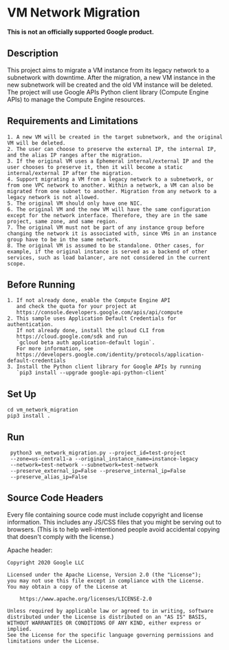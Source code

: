 # VM Network Migration
**This is not an officially supported Google product.**
## Description

This project aims to migrate a VM instance from its legacy network to a
subnetwork with downtime. After the migration, a new VM instance in the new
subnetwork will be created and the old VM instance will be deleted. The project
will use Google APIs Python client library (Compute Engine APIs) to manage the 
Compute Engine resources. 


## Requirements and Limitations
    1. A new VM will be created in the target subnetwork, and the original VM will be deleted. 
    2. The user can choose to preserve the external IP, the internal IP, and the alias IP ranges after the migration.
    3. If the original VM uses a Ephemeral internal/external IP and the user chooses to preserve it, then it will become a static internal/external IP after the migration.
    4. Support migrating a VM from a legacy network to a subnetwork, or from one VPC network to another. Within a network, a VM can also be migrated from one subnet to another. Migration from any network to a legacy network is not allowed.
    5. The original VM should only have one NIC.
    6. The original VM and the new VM will have the same configuration except for the network interface. Therefore, they are in the same project, same zone, and same region.
    7. The original VM must not be part of any instance group before changing the network it is associated with, since VMs in an instance group have to be in the same network. 
    8. The original VM is assumed to be standalone. Other cases, for example, if the original instance is served as a backend of other services, such as load balancer, are not considered in the current scope.

## Before Running
    1. If not already done, enable the Compute Engine API
       and check the quota for your project at
       https://console.developers.google.com/apis/api/compute
    2. This sample uses Application Default Credentials for authentication.
       If not already done, install the gcloud CLI from
       https://cloud.google.com/sdk and run
       `gcloud beta auth application-default login`.
       For more information, see
       https://developers.google.com/identity/protocols/application-default-credentials
    3. Install the Python client library for Google APIs by running
       `pip3 install --upgrade google-api-python-client`
## Set Up
    cd vm_network_migration
    pip3 install .
## Run
     python3 vm_network_migration.py --project_id=test-project
     --zone=us-central1-a --original_instance_name=instance-legacy
     --network=test-network --subnetwork=test-network
     --preserve_external_ip=False --preserve_internal_ip=False 
     --preserve_alias_ip=False
     
## Source Code Headers

Every file containing source code must include copyright and license
information. This includes any JS/CSS files that you might be serving out to
browsers. (This is to help well-intentioned people avoid accidental copying that
doesn't comply with the license.)

Apache header:

    Copyright 2020 Google LLC

    Licensed under the Apache License, Version 2.0 (the "License");
    you may not use this file except in compliance with the License.
    You may obtain a copy of the License at

        https://www.apache.org/licenses/LICENSE-2.0

    Unless required by applicable law or agreed to in writing, software
    distributed under the License is distributed on an "AS IS" BASIS,
    WITHOUT WARRANTIES OR CONDITIONS OF ANY KIND, either express or implied.
    See the License for the specific language governing permissions and
    limitations under the License.
